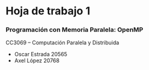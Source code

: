 # Hoja de trabajo 1
### Programación con Memoria Paralela: OpenMP
CC3069 – Computación Paralela y Distribuida
- Oscar Estrada 20565
- Axel López 20768